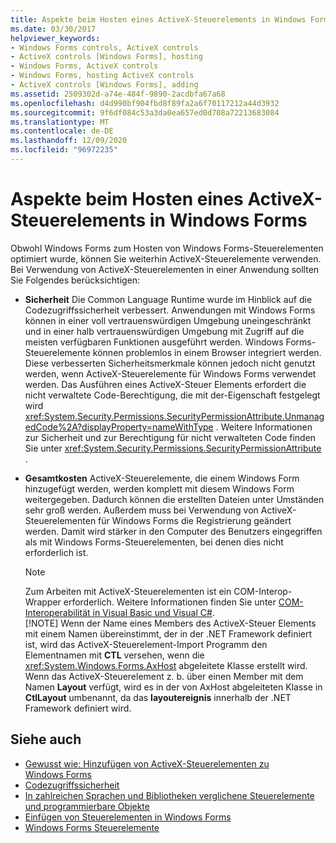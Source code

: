 ```yaml
---
title: Aspekte beim Hosten eines ActiveX-Steuerelements in Windows Forms
ms.date: 03/30/2017
helpviewer_keywords:
- Windows Forms controls, ActiveX controls
- ActiveX controls [Windows Forms], hosting
- Windows Forms, ActiveX controls
- Windows Forms, hosting ActiveX controls
- ActiveX controls [Windows Forms], adding
ms.assetid: 2509302d-a74e-484f-9890-2acdbfa67a68
ms.openlocfilehash: d4d990bf904fbd8f89fa2a6f70117212a44d3932
ms.sourcegitcommit: 9f6df084c53a3da0ea657ed0d708a72213683084
ms.translationtype: MT
ms.contentlocale: de-DE
ms.lasthandoff: 12/09/2020
ms.locfileid: "96972235"
---
```

# <a name="considerations-when-hosting-an-activex-control-on-a-windows-form"></a>Aspekte beim Hosten eines ActiveX-Steuerelements in Windows Forms

Obwohl Windows Forms zum Hosten von Windows Forms-Steuerelementen optimiert wurde, können Sie weiterhin ActiveX-Steuerelemente verwenden. Bei Verwendung von ActiveX-Steuerelementen in einer Anwendung sollten Sie Folgendes berücksichtigen:  
  
- **Sicherheit** Die Common Language Runtime wurde im Hinblick auf die Codezugriffssicherheit verbessert. Anwendungen mit Windows Forms können in einer voll vertrauenswürdigen Umgebung uneingeschränkt und in einer halb vertrauenswürdigen Umgebung mit Zugriff auf die meisten verfügbaren Funktionen ausgeführt werden. Windows Forms-Steuerelemente können problemlos in einem Browser integriert werden. Diese verbesserten Sicherheitsmerkmale können jedoch nicht genutzt werden, wenn ActiveX-Steuerelemente für Windows Forms verwendet werden. Das Ausführen eines ActiveX-Steuer Elements erfordert die nicht verwaltete Code-Berechtigung, die mit der-Eigenschaft festgelegt wird <xref:System.Security.Permissions.SecurityPermissionAttribute.UnmanagedCode%2A?displayProperty=nameWithType> . Weitere Informationen zur Sicherheit und zur Berechtigung für nicht verwalteten Code finden Sie unter <xref:System.Security.Permissions.SecurityPermissionAttribute> .  
  
- **Gesamtkosten** ActiveX-Steuerelemente, die einem Windows Form hinzugefügt werden, werden komplett mit diesem Windows Form weitergegeben. Dadurch können die erstellten Dateien unter Umständen sehr groß werden. Außerdem muss bei Verwendung von ActiveX-Steuerelementen für Windows Forms die Registrierung geändert werden. Damit wird stärker in den Computer des Benutzers eingegriffen als mit Windows Forms-Steuerelementen, bei denen dies nicht erforderlich ist.  
  
    > [!NOTE]
    > Zum Arbeiten mit ActiveX-Steuerelementen ist ein COM-Interop-Wrapper erforderlich. Weitere Informationen finden Sie unter [COM-Interoperabilität in Visual Basic und Visual C#](/dotnet/visual-basic/programming-guide/com-interop/com-interoperability-in-net-framework-applications).  
    > [!NOTE]
    > Wenn der Name eines Members des ActiveX-Steuer Elements mit einem Namen übereinstimmt, der in der .NET Framework definiert ist, wird das ActiveX-Steuerelement-Import Programm den Elementnamen mit **CTL** versehen, wenn die <xref:System.Windows.Forms.AxHost> abgeleitete Klasse erstellt wird. Wenn das ActiveX-Steuerelement z. b. über einen Member mit dem Namen **Layout** verfügt, wird es in der von AxHost abgeleiteten Klasse in **CtlLayout** umbenannt, da das **layoutereignis** innerhalb der .NET Framework definiert wird.  
  
## <a name="see-also"></a>Siehe auch

- [Gewusst wie: Hinzufügen von ActiveX-Steuerelementen zu Windows Forms](how-to-add-activex-controls-to-windows-forms.md)
- [Codezugriffssicherheit](/dotnet/framework/misc/code-access-security)
- [In zahlreichen Sprachen und Bibliotheken verglichene Steuerelemente und programmierbare Objekte](/previous-versions/visualstudio/visual-studio-2010/0061wezk(v=vs.100))
- [Einfügen von Steuerelementen in Windows Forms](putting-controls-on-windows-forms.md)
- [Windows Forms Steuerelemente](index.md)
